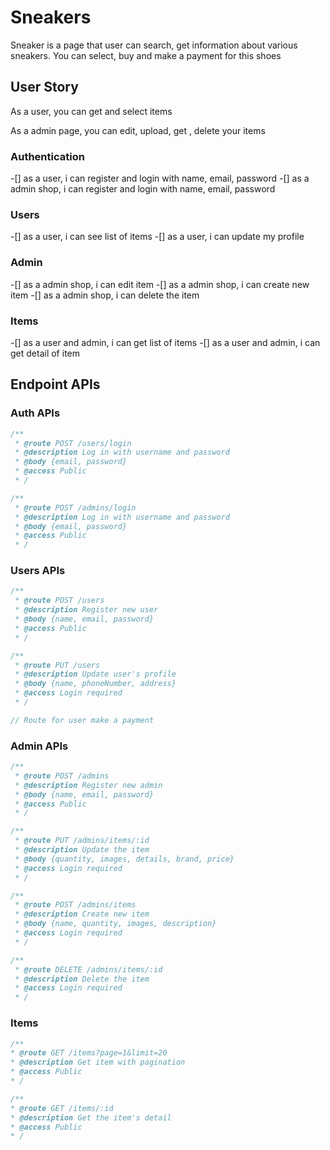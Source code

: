 # Sneakers

Sneaker is a page that user can search, get information about various sneakers. You can select, buy and make a payment for this shoes

## User Story

As a user, you can get and select items

As a admin page, you can edit, upload, get , delete your items

### Authentication

-[] as a user, i can register and login with name, email, password
-[] as a admin shop, i can register and login with name, email, password

### Users

-[] as a user, i can see list of items
-[] as a user, i can update my profile

### Admin

-[] as a admin shop, i can edit item
-[] as a admin shop, i can create new item
-[] as a admin shop, i can delete the item

### Items

-[] as a user and admin, i can get list of items
-[] as a user and admin, i can get detail of item

## Endpoint APIs

### Auth APIs

```Javascript
/**
 * @route POST /users/login
 * @description Log in with username and password
 * @body {email, password}
 * @access Public
 * /
```

```Javascript
/**
 * @route POST /admins/login
 * @description Log in with username and password
 * @body {email, password}
 * @access Public
 * /
```

### Users APIs

```Javascript
/**
 * @route POST /users
 * @description Register new user
 * @body {name, email, password}
 * @access Public
 * /
```

```Javascript
/**
 * @route PUT /users
 * @description Update user's profile
 * @body {name, phoneNumber, address}
 * @access Login required
 * /
```

```Javascript
// Route for user make a payment
```

### Admin APIs

```Javascript
/**
 * @route POST /admins
 * @description Register new admin
 * @body {name, email, password}
 * @access Public
 * /
```

```Javascript
/**
 * @route PUT /admins/items/:id
 * @description Update the item
 * @body {quantity, images, details, brand, price}
 * @access Login required
 * /
```

```Javascript
/**
 * @route POST /admins/items
 * @description Create new item
 * @body {name, quantity, images, description}
 * @access Login required
 * /
```

```Javascript
/**
 * @route DELETE /admins/items/:id
 * @description Delete the item
 * @access Login required
 * /
```

### Items

```Javascript
/**
* @route GET /items?page=1&limit=20
* @description Get item with pagination
* @access Public
* /
```

```Javascript
/**
* @route GET /items/:id
* @description Get the item's detail
* @access Public
* /
```
